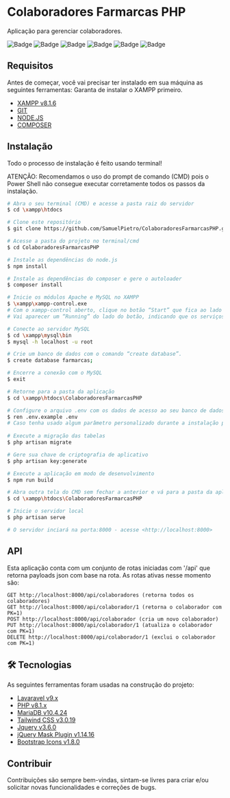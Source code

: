 # Colaboradores Farmarcas PHP
Aplicação para gerenciar colaboradores.

![Badge](https://img.shields.io/github/stars/SamuelPietro/ColaboradoresFarmarcasPHP) ![Badge](https://img.shields.io/github/forks/SamuelPietro/ColaboradoresFarmarcasPHP) ![Badge](https://img.shields.io/github/languages/top/SamuelPietro/ColaboradoresFarmarcasPHP) ![Badge](https://img.shields.io/github/release/SamuelPietro/ColaboradoresFarmarcasPHP) ![Badge](https://img.shields.io/github/issues/SamuelPietro/ColaboradoresFarmarcasPHP) ![Badge](https://img.shields.io/github/repo-size/SamuelPietro/ColaboradoresFarmarcasPHP)


## Requisitos
Antes de começar, você vai precisar ter instalado em sua máquina as seguintes ferramentas:
Garanta de instalar o XAMPP primeiro.
* [XAMPP v8.1.6](https://www.apachefriends.org/download.html)
* [GIT](https://git-scm.com/downloads)
* [NODE.JS](https://nodejs.org/en/download/)
* [COMPOSER](https://getcomposer.org/download/)



## Instalação
Todo o processo de instalação é feito usando terminal!

ATENÇÃO: Recomendamos o uso do prompt de comando (CMD) pois o Power Shell não consegue executar
corretamente todos os passos da instalação.

```bash
# Abra o seu terminal (CMD) e acesse a pasta raiz do servidor
$ cd \xampp\htdocs

# Clone este repositório
$ git clone https://github.com/SamuelPietro/ColaboradoresFarmarcasPHP.git

# Acesse a pasta do projeto no terminal/cmd
$ cd ColaboradoresFarmarcasPHP

# Instale as dependências do node.js
$ npm install

# Instale as dependências do composer e gere o autoloader
$ composer install

# Inicie os módulos Apache e MySQL no XAMPP
$ \xampp\xampp-control.exe
# Com o xampp-control aberto, clique no botão “Start” que fica ao lado de “MySQL” e “Apache”.
# Vai aparecer um “Running” do lado do botão, indicando que os serviços estão rodando nas respectivas portas.

# Conecte ao servidor MySQL
$ cd \xampp\mysql\bin
$ mysql -h localhost -u root

# Crie um banco de dados com o comando “create database”.
$ create database farmarcas;

# Encerre a conexão com o MySQL
$ exit

# Retorne para a pasta da aplicação
$ cd \xampp\htdocs\ColaboradoresFarmarcasPHP

# Configure o arquivo .env com os dados de acesso ao seu banco de dados
$ ren .env.example .env
# Caso tenha usado algum parâmetro personalizado durante a instalação pode ser necessário informa-los no arquivo .env
 
# Execute a migração das tabelas
$ php artisan migrate

# Gere sua chave de criptografia de aplicativo
$ php artisan key:generate

# Execute a aplicação em modo de desenvolvimento
$ npm run build

# Abra outra tela do CMD sem fechar a anterior e vá para a pasta da aplicação
$ cd \xampp\htdocs\ColaboradoresFarmarcasPHP

# Inicie o servidor local
$ php artisan serve

# O servidor inciará na porta:8000 - acesse <http://localhost:8000>
```

## API
Esta aplicação conta com um conjunto de rotas iniciadas com '/api' que retorna payloads json com base na rota.
As rotas ativas nesse momento são:


```
GET http://localhost:8000/api/colaboradores (retorna todos os colaboradores)
GET http://localhost:8000/api/colaborador/1 (retorna o colaborador com PK=1)
POST http://localhost:8000/api/colaborador (cria um novo colaborador)
PUT http://localhost:8000/api/colaborador/1 (atualiza o colaborador com PK=1)
DELETE http://localhost:8000/api/colaborador/1 (exclui o colaborador com PK=1)
```

## 🛠 Tecnologias
As seguintes ferramentas foram usadas na construção do projeto:

- [Lavaravel v9.x](https://laravel.com/)
- [PHP v8.1.x](https://www.php.net/releases/8.1/en.php)
- [MariaDB v10.4.24](https://mariadb.com/kb/en/mariadb-10424-release-notes/)
- [Tailwind CSS v3.0.19](https://tailwindcss.com/)
- [Jquery v3.6.0](https://blog.jquery.com/2021/03/02/jquery-3-6-0-released/)
- [jQuery Mask Plugin v1.14.16](https://igorescobar.github.io/jQuery-Mask-Plugin/)
- [Bootstrap Icons v1.8.0](https://icons.getbootstrap.com/)


## Contribuir
Contribuições são sempre bem-vindas, sintam-se livres para criar e/ou solicitar novas funcionalidades e correções de bugs.
